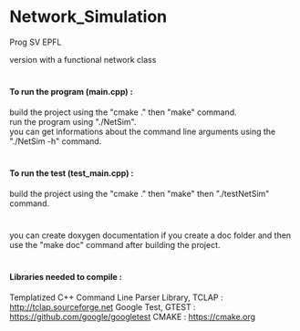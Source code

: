# Network_Simulation
Prog SV EPFL

version with a functional network class
#
#### To run the program (main.cpp) :<br/>
build the project using the "cmake ." then "make" command.<br/>
run the program using "./NetSim".<br/>
you can get informations about the command line arguments using the "./NetSim -h" command.
#
#### To run the test (test_main.cpp) :<br/>
build the project using the "cmake ." then "make" then "./testNetSim" command.
#
you can create doxygen documentation if you create a doc folder and then use the "make doc" command after building the project.
#
#### Libraries needed to compile :
Templatized C++ Command Line Parser Library, TCLAP : http://tclap.sourceforge.net
Google Test, GTEST : https://github.com/google/googletest
CMAKE : https://cmake.org
